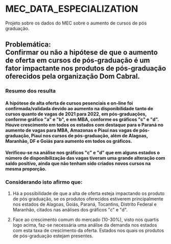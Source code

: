 # MEC_DATA_ESPECIALIZATION

Projeto sobre os dados do MEC sobre o aumento de cursos de pós graduação.

<h2>Problemática:
<br>
Confirmar ou não a hipótese de que o aumento de oferta em cursos de pós-graduação é um fator impactante nos produtos de pós-graduação oferecidos pela organização Dom Cabral.
</h2>


<h3><b>Resumo dos resulta</b></h3>

<h4> A hipótese de alta oferta de cursos pesenciais e on-line foi confirmada/validada devido ao aumento na disponibilidade tanto de cursos quanto de vagas de 2021 para 2022, em pós-graduações, conforme gráfico "a" e "b", e em MBA, conforme os gráficos "c" e "d". 
<br>
Houve crescimento em todos os estados com destaque para o Paraná no aumento de vagas para MBA, Amazonas e Piauí nas vagas de pós-graduação, Piauí nos cursos de pós-graduação, além de Alagoas, Maranhão, DF e Goiás para aumento em todos os gráficos.</h4>

<h4>Verificou-se na análise nos gráficos "c" e "d" que em alguns estados o número de disponibilização das vagas tiveram uma grande alteração com saldo positivo, ainda que não tenham sido criados novos cursos na mesma proporção.</h4>

<h3><b>Considerando isto afirmo que:</b></h3>

1.   Há a possibilidade de que a alta de oferta esteja impactando os produto de pós graduação, se os produtos oferecidos estiverem principalmente nos estados de Alagoas, Goiás, Paraná, Tocantins, Distrito Federal e Maranhão, citados nas análises dos gráficos "c" e "d".

2.   Face ao crescimento comum do mercado (10-30%), visto nos quartis logo acima, faz-se necessária uma análise da demanda nos estados com esta taxa de crescimento da oferta. Estados nos quais os produtos de pós-graduação estejam presentes.



